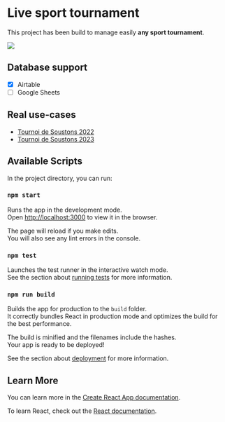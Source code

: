 # Live sport tournament

This project has been build to manage easily **any sport tournament**.

<a href="https://app.netlify.com/start/deploy?repository=https://github.com/monapp-club/live-tournament">
<img src="https://www.netlify.com/img/deploy/button.svg" />
</a>

## Database support

- [x] Airtable
- [ ] Google Sheets

## Real use-cases

- [Tournoi de Soustons 2022]("https://tournoi-edr-soustons-rugby-2022.netlify.app/")
- [Tournoi de Soustons 2023]("https://tournoi-edr-soustons-rugby-2023.netlify.app/")

## Available Scripts

In the project directory, you can run:

### `npm start`

Runs the app in the development mode.\
Open [http://localhost:3000](http://localhost:3000) to view it in the browser.

The page will reload if you make edits.\
You will also see any lint errors in the console.

### `npm test`

Launches the test runner in the interactive watch mode.\
See the section about [running tests](https://facebook.github.io/create-react-app/docs/running-tests) for more information.

### `npm run build`

Builds the app for production to the `build` folder.\
It correctly bundles React in production mode and optimizes the build for the best performance.

The build is minified and the filenames include the hashes.\
Your app is ready to be deployed!

See the section about [deployment](https://facebook.github.io/create-react-app/docs/deployment) for more information.

## Learn More

You can learn more in the [Create React App documentation](https://facebook.github.io/create-react-app/docs/getting-started).

To learn React, check out the [React documentation](https://reactjs.org/).
